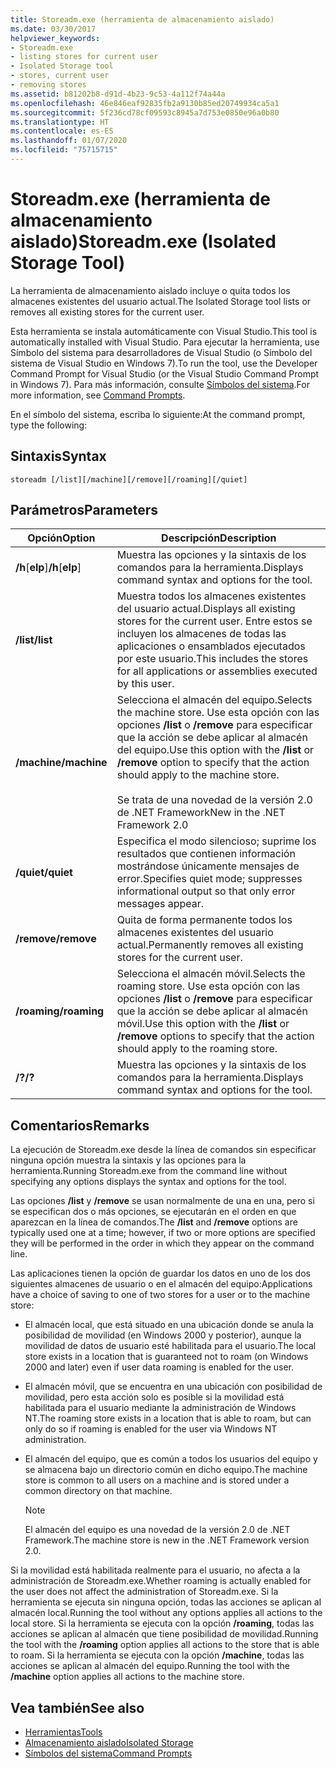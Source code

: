 ```yaml
---
title: Storeadm.exe (herramienta de almacenamiento aislado)
ms.date: 03/30/2017
helpviewer_keywords:
- Storeadm.exe
- listing stores for current user
- Isolated Storage tool
- stores, current user
- removing stores
ms.assetid: b81202b8-d91d-4b23-9c53-4a112f74a44a
ms.openlocfilehash: 46e846eaf92835fb2a9130b85ed20749934ca5a1
ms.sourcegitcommit: 5f236cd78cf09593c8945a7d753e0850e96a0b80
ms.translationtype: HT
ms.contentlocale: es-ES
ms.lasthandoff: 01/07/2020
ms.locfileid: "75715715"
---
```

# <a name="storeadmexe-isolated-storage-tool"></a><span data-ttu-id="7cfd4-102">Storeadm.exe (herramienta de almacenamiento aislado)</span><span class="sxs-lookup"><span data-stu-id="7cfd4-102">Storeadm.exe (Isolated Storage Tool)</span></span>
<span data-ttu-id="7cfd4-103">La herramienta de almacenamiento aislado incluye o quita todos los almacenes existentes del usuario actual.</span><span class="sxs-lookup"><span data-stu-id="7cfd4-103">The Isolated Storage tool lists or removes all existing stores for the current user.</span></span>  
  
 <span data-ttu-id="7cfd4-104">Esta herramienta se instala automáticamente con Visual Studio.</span><span class="sxs-lookup"><span data-stu-id="7cfd4-104">This tool is automatically installed with Visual Studio.</span></span> <span data-ttu-id="7cfd4-105">Para ejecutar la herramienta, use Símbolo del sistema para desarrolladores de Visual Studio (o Símbolo del sistema de Visual Studio en Windows 7).</span><span class="sxs-lookup"><span data-stu-id="7cfd4-105">To run the tool, use the Developer Command Prompt for Visual Studio (or the Visual Studio Command Prompt in Windows 7).</span></span> <span data-ttu-id="7cfd4-106">Para más información, consulte [Símbolos del sistema](developer-command-prompt-for-vs.md).</span><span class="sxs-lookup"><span data-stu-id="7cfd4-106">For more information, see [Command Prompts](developer-command-prompt-for-vs.md).</span></span>  
  
 <span data-ttu-id="7cfd4-107">En el símbolo del sistema, escriba lo siguiente:</span><span class="sxs-lookup"><span data-stu-id="7cfd4-107">At the command prompt, type the following:</span></span>  
  
## <a name="syntax"></a><span data-ttu-id="7cfd4-108">Sintaxis</span><span class="sxs-lookup"><span data-stu-id="7cfd4-108">Syntax</span></span>  
  
```console  
storeadm [/list][/machine][/remove][/roaming][/quiet]  
```  
  
## <a name="parameters"></a><span data-ttu-id="7cfd4-109">Parámetros</span><span class="sxs-lookup"><span data-stu-id="7cfd4-109">Parameters</span></span>  
  
|<span data-ttu-id="7cfd4-110">Opción</span><span class="sxs-lookup"><span data-stu-id="7cfd4-110">Option</span></span>|<span data-ttu-id="7cfd4-111">Descripción</span><span class="sxs-lookup"><span data-stu-id="7cfd4-111">Description</span></span>|  
|------------|-----------------|  
|<span data-ttu-id="7cfd4-112">**/h**[**elp**]</span><span class="sxs-lookup"><span data-stu-id="7cfd4-112">**/h**[**elp**]</span></span>|<span data-ttu-id="7cfd4-113">Muestra las opciones y la sintaxis de los comandos para la herramienta.</span><span class="sxs-lookup"><span data-stu-id="7cfd4-113">Displays command syntax and options for the tool.</span></span>|  
|<span data-ttu-id="7cfd4-114">**/list**</span><span class="sxs-lookup"><span data-stu-id="7cfd4-114">**/list**</span></span>|<span data-ttu-id="7cfd4-115">Muestra todos los almacenes existentes del usuario actual.</span><span class="sxs-lookup"><span data-stu-id="7cfd4-115">Displays all existing stores for the current user.</span></span> <span data-ttu-id="7cfd4-116">Entre estos se incluyen los almacenes de todas las aplicaciones o ensamblados ejecutados por este usuario.</span><span class="sxs-lookup"><span data-stu-id="7cfd4-116">This includes the stores for all applications or assemblies executed by this user.</span></span>|  
|<span data-ttu-id="7cfd4-117">**/machine**</span><span class="sxs-lookup"><span data-stu-id="7cfd4-117">**/machine**</span></span>|<span data-ttu-id="7cfd4-118">Selecciona el almacén del equipo.</span><span class="sxs-lookup"><span data-stu-id="7cfd4-118">Selects the machine store.</span></span> <span data-ttu-id="7cfd4-119">Use esta opción con las opciones **/list** o **/remove** para especificar que la acción se debe aplicar al almacén del equipo.</span><span class="sxs-lookup"><span data-stu-id="7cfd4-119">Use this option with the **/list** or **/remove** option to specify that the action should apply to the machine store.</span></span><br /><br /> <span data-ttu-id="7cfd4-120">Se trata de una novedad de la versión 2.0 de .NET Framework</span><span class="sxs-lookup"><span data-stu-id="7cfd4-120">New in the .NET Framework 2.0</span></span>|  
|<span data-ttu-id="7cfd4-121">**/quiet**</span><span class="sxs-lookup"><span data-stu-id="7cfd4-121">**/quiet**</span></span>|<span data-ttu-id="7cfd4-122">Especifica el modo silencioso; suprime los resultados que contienen información mostrándose únicamente mensajes de error.</span><span class="sxs-lookup"><span data-stu-id="7cfd4-122">Specifies quiet mode; suppresses informational output so that only error messages appear.</span></span>|  
|<span data-ttu-id="7cfd4-123">**/remove**</span><span class="sxs-lookup"><span data-stu-id="7cfd4-123">**/remove**</span></span>|<span data-ttu-id="7cfd4-124">Quita de forma permanente todos los almacenes existentes del usuario actual.</span><span class="sxs-lookup"><span data-stu-id="7cfd4-124">Permanently removes all existing stores for the current user.</span></span>|  
|<span data-ttu-id="7cfd4-125">**/roaming**</span><span class="sxs-lookup"><span data-stu-id="7cfd4-125">**/roaming**</span></span>|<span data-ttu-id="7cfd4-126">Selecciona el almacén móvil.</span><span class="sxs-lookup"><span data-stu-id="7cfd4-126">Selects the roaming store.</span></span> <span data-ttu-id="7cfd4-127">Use esta opción con las opciones **/list** o **/remove** para especificar que la acción se debe aplicar al almacén móvil.</span><span class="sxs-lookup"><span data-stu-id="7cfd4-127">Use this option with the **/list** or **/remove** options to specify that the action should apply to the roaming store.</span></span>|  
|<span data-ttu-id="7cfd4-128">**/?**</span><span class="sxs-lookup"><span data-stu-id="7cfd4-128">**/?**</span></span>|<span data-ttu-id="7cfd4-129">Muestra las opciones y la sintaxis de los comandos para la herramienta.</span><span class="sxs-lookup"><span data-stu-id="7cfd4-129">Displays command syntax and options for the tool.</span></span>|  
  
## <a name="remarks"></a><span data-ttu-id="7cfd4-130">Comentarios</span><span class="sxs-lookup"><span data-stu-id="7cfd4-130">Remarks</span></span>  
 <span data-ttu-id="7cfd4-131">La ejecución de Storeadm.exe desde la línea de comandos sin especificar ninguna opción muestra la sintaxis y las opciones para la herramienta.</span><span class="sxs-lookup"><span data-stu-id="7cfd4-131">Running Storeadm.exe from the command line without specifying any options displays the syntax and options for the tool.</span></span>  
  
 <span data-ttu-id="7cfd4-132">Las opciones **/list** y **/remove** se usan normalmente de una en una, pero si se especifican dos o más opciones, se ejecutarán en el orden en que aparezcan en la línea de comandos.</span><span class="sxs-lookup"><span data-stu-id="7cfd4-132">The **/list** and **/remove** options are typically used one at a time; however, if two or more options are specified they will be performed in the order in which they appear on the command line.</span></span>  
  
 <span data-ttu-id="7cfd4-133">Las aplicaciones tienen la opción de guardar los datos en uno de los dos siguientes almacenes de usuario o en el almacén del equipo:</span><span class="sxs-lookup"><span data-stu-id="7cfd4-133">Applications have a choice of saving to one of two stores for a user or to the machine store:</span></span>  
  
- <span data-ttu-id="7cfd4-134">El almacén local, que está situado en una ubicación donde se anula la posibilidad de movilidad (en Windows 2000 y posterior), aunque la movilidad de datos de usuario esté habilitada para el usuario.</span><span class="sxs-lookup"><span data-stu-id="7cfd4-134">The local store exists in a location that is guaranteed not to roam (on Windows 2000 and later) even if user data roaming is enabled for the user.</span></span>  
  
- <span data-ttu-id="7cfd4-135">El almacén móvil, que se encuentra en una ubicación con posibilidad de movilidad, pero esta acción solo es posible si la movilidad está habilitada para el usuario mediante la administración de Windows NT.</span><span class="sxs-lookup"><span data-stu-id="7cfd4-135">The roaming store exists in a location that is able to roam, but can only do so if roaming is enabled for the user via Windows NT administration.</span></span>  
  
- <span data-ttu-id="7cfd4-136">El almacén del equipo, que es común a todos los usuarios del equipo y se almacena bajo un directorio común en dicho equipo.</span><span class="sxs-lookup"><span data-stu-id="7cfd4-136">The machine store is common to all users on a machine and is stored under a common directory on that machine.</span></span>  
  
    > [!NOTE]
    > <span data-ttu-id="7cfd4-137">El almacén del equipo es una novedad de la versión 2.0 de .NET Framework.</span><span class="sxs-lookup"><span data-stu-id="7cfd4-137">The machine store is new in the .NET Framework version 2.0.</span></span>  
  
 <span data-ttu-id="7cfd4-138">Si la movilidad está habilitada realmente para el usuario, no afecta a la administración de Storeadm.exe.</span><span class="sxs-lookup"><span data-stu-id="7cfd4-138">Whether roaming is actually enabled for the user does not affect the administration of Storeadm.exe.</span></span> <span data-ttu-id="7cfd4-139">Si la herramienta se ejecuta sin ninguna opción, todas las acciones se aplican al almacén local.</span><span class="sxs-lookup"><span data-stu-id="7cfd4-139">Running the tool without any options applies all actions to the local store.</span></span> <span data-ttu-id="7cfd4-140">Si la herramienta se ejecuta con la opción **/roaming**, todas las acciones se aplican al almacén que tiene posibilidad de movilidad.</span><span class="sxs-lookup"><span data-stu-id="7cfd4-140">Running the tool with the **/roaming** option applies all actions to the store that is able to roam.</span></span> <span data-ttu-id="7cfd4-141">Si la herramienta se ejecuta con la opción **/machine**, todas las acciones se aplican al almacén del equipo.</span><span class="sxs-lookup"><span data-stu-id="7cfd4-141">Running the tool with the **/machine** option applies all actions to the machine store.</span></span>  
  
## <a name="see-also"></a><span data-ttu-id="7cfd4-142">Vea también</span><span class="sxs-lookup"><span data-stu-id="7cfd4-142">See also</span></span>

- [<span data-ttu-id="7cfd4-143">Herramientas</span><span class="sxs-lookup"><span data-stu-id="7cfd4-143">Tools</span></span>](index.md)
- [<span data-ttu-id="7cfd4-144">Almacenamiento aislado</span><span class="sxs-lookup"><span data-stu-id="7cfd4-144">Isolated Storage</span></span>](../../standard/io/isolated-storage.md)
- [<span data-ttu-id="7cfd4-145">Símbolos del sistema</span><span class="sxs-lookup"><span data-stu-id="7cfd4-145">Command Prompts</span></span>](developer-command-prompt-for-vs.md)
